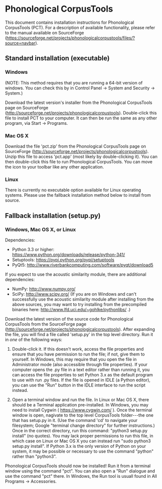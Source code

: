 Phonological CorpusTools
========================

This document contains installation instructions for Phonological CorpusTools (PCT). For a description of available functionality, please refer to the manual available on SourceForge (https://sourceforge.net/projects/phonologicalcorpustools/files/?source=navbar).


## Standard installation (executable)

### Windows

(NOTE: This method requires that you are running a 64-bit version of windows. You can check this by in Control Panel -> System and Security -> System.)

Download the latest version's installer from the Phonological CorpusTools page on SourceForge (http://sourceforge.net/projects/phonologicalcorpustools). Double-click this file to install PCT to your computer. It can then be run the same as any other program, via Start -> Programs.

### Mac OS X

Download the file 'pct.zip' from the Phonological CorpusTools page on SourceForge (http://sourceforge.net/projects/phonologicalcorpustools). Unzip this file to access 'pct.app' (most likely by double-clicking it). You can then double-click this file to run Phonological CorpusTools. You can move the icon to your toolbar like any other application. 

### Linux

There is currently no executable option available for Linux operating systems. Please use the fallback installation method below to install from source.


## Fallback installation (setup.py)

### Windows, Mac OS X, or Linux

Dependencies:
- Python 3.3 or higher: https://www.python.org/downloads/release/python-341/
- Setuptools: https://pypi.python.org/pypi/setuptools
- PyQt5: http://www.riverbankcomputing.com/software/pyqt/download5

If you expect to use the acoustic similarity module, there are additional dependencies:
- NumPy: http://www.numpy.org/
- SciPy: http://www.scipy.org/
(If you are on Windows and can't successfully use the acoustic similarity module after installing from the above sources, you may want to try installing from the precompiled binaries here: http://www.lfd.uci.edu/~gohlke/pythonlibs/ .)

Download the latest version of the source code for Phonological CorpusTools from the SourceForge page (http://sourceforge.net/projects/phonologicalcorpustools). After expanding the file, you will find a file called 'setup.py' in the top level directory. Run it in *one* of the following ways:

1. Double-click it. If this doesn't work, access the file properties and ensure that you have permission to run the file; if not, give them to yourself. In Windows, this may require that you open the file in Administrator mode (also accessible through file properties). If your computer opens the .py file in a text editor rather than running it, you can access the file properties to set Python 3.x as the default program to use with run .py files. If the file is opened in IDLE (a Python editor), you can use the "Run" button in the IDLE interface to run the script instead.

2. Open a terminal window and run the file. In Linux or Mac OS X, there should be a Terminal application pre-installed. In Windows, you may need to install Cygwin ( https://www.cygwin.com/ ). Once the terminal window is open, nagivate to the top level CorpusTools folder---the one that has setup.py in it. (Use the command 'cd' to navigate your filesystem; Google "terminal change directory" for further instructions.) Once in the correct directory, run this command: "python3 setup.py install" (no quotes). You may lack proper permissions to run this file, in which case on Linux or Mac OS X you can instead run "sudo python3 setup.py install". If Python 3.x is the only version of Python on your system, it may be possible or necessary to use the command "python" rather than "python3".

Phonological CorpusTools should now be installed! Run it from a terminal window using the command "pct". You can also open a "Run" dialogue and use the command "pct" there. In Windows, the Run tool is usuall found in All Programs -> Accessories.

